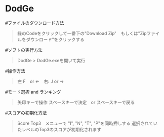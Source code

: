 # DodGe

#ファイルのダウンロード方法
>緑のCodeをクリックして一番下の"Download Zip"　もしくは"Zipファイルをダウンロード"をクリックする

#ソフトの実行方法
>DodGe > DodGe.exeを開いて実行

#操作方法
>左 F　or ←　右: J or →

#モード選択 and ランキング
>矢印キーで操作
>スペースキーで決定　or スペースキーで戻る

#スコアの初期化方法
>
>Score Top3　メニューで
"I", "N", "T", "P"を同時押しする
選択されていたレベルのTop3のスコアが初期化されます
